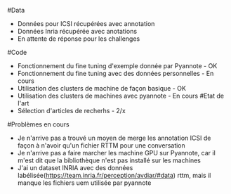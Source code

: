 #Data
  - Données pour ICSI récupérées avec annotation
  - Données Inria récupérée avec anotations
  - En attente de réponse pour les challenges
  

#Code
  - Fonctionnement du fine tuning d'exemple donnée par Pyannote - OK
  - Fonctionnement du fine tuning avec des données personnelles - En cours
  - Utilisation des clusters de machine de façon basique        - OK
  - Utilisation des clusters de machines avec pyannote          - En cours
#Etat de l'art
  - Sélection d'articles de recherhs                            - 2/x

#Problèmes en cours

- Je n'arrive pas a trouvé un moyen de merge les annotation ICSI  de façon à n'avoir qu'un fichier RTTM pour une conversation
- Je n'arrive pas a faire marcher les machine GPU sur Pyannote, car il m'est dit que la bibliothèque n'est pas installé sur les machines
- J'ai un dataset INRIA avec des données labélisée(https://team.inria.fr/perception/avdiar/#data) rttm, mais il manque les fichiers uem utilisée par pyannote
